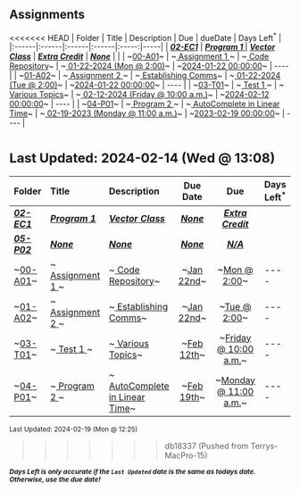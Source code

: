 ## Assignments

<<<<<<< HEAD
| Folder | Title | Description | Due | dueDate | Days Left<sup>*</sup> |
|:------|:------|:------|:------|:-----:|-----|
| ***<a href="https://github.com/rugbyprof/3013-Algorithms/tree/master/Assignments/02-EC1">02-EC1</a>*** | ***<a href="https://github.com/rugbyprof/3013-Algorithms/tree/master/Assignments/02-EC1"> Program 1 </a>*** | ***<a href="https://github.com/rugbyprof/3013-Algorithms/tree/master/Assignments/02-EC1"> Vector Class</a>*** | ***<a href="https://github.com/rugbyprof/3013-Algorithms/tree/master/Assignments/02-EC1"> Extra Credit</a>*** | ***<a href="https://github.com/rugbyprof/3013-Algorithms/tree/master/Assignments/02-EC1">None</a>*** |  |
| ~<a href="https://github.com/rugbyprof/3013-Algorithms/tree/master/Assignments/00-A01">00-A01</a>~ | ~<a href="https://github.com/rugbyprof/3013-Algorithms/tree/master/Assignments/00-A01"> Assignment 1 </a>~ | ~<a href="https://github.com/rugbyprof/3013-Algorithms/tree/master/Assignments/00-A01"> Code Repository</a>~ | ~<a href="https://github.com/rugbyprof/3013-Algorithms/tree/master/Assignments/00-A01"> 01-22-2024 (Mon @ 2:00)</a>~ | ~<a href="https://github.com/rugbyprof/3013-Algorithms/tree/master/Assignments/00-A01">2024-01-22 00:00:00</a>~ | ---- |
| ~<a href="https://github.com/rugbyprof/3013-Algorithms/tree/master/Assignments/01-A02">01-A02</a>~ | ~<a href="https://github.com/rugbyprof/3013-Algorithms/tree/master/Assignments/01-A02"> Assignment 2 </a>~ | ~<a href="https://github.com/rugbyprof/3013-Algorithms/tree/master/Assignments/01-A02"> Establishing Comms</a>~ | ~<a href="https://github.com/rugbyprof/3013-Algorithms/tree/master/Assignments/01-A02"> 01-22-2024 (Tue @ 2:00)</a>~ | ~<a href="https://github.com/rugbyprof/3013-Algorithms/tree/master/Assignments/01-A02">2024-01-22 00:00:00</a>~ | ---- |
| ~<a href="https://github.com/rugbyprof/3013-Algorithms/tree/master/Assignments/03-T01">03-T01</a>~ | ~<a href="https://github.com/rugbyprof/3013-Algorithms/tree/master/Assignments/03-T01"> Test 1 </a>~ | ~<a href="https://github.com/rugbyprof/3013-Algorithms/tree/master/Assignments/03-T01"> Various Topics</a>~ | ~<a href="https://github.com/rugbyprof/3013-Algorithms/tree/master/Assignments/03-T01"> 02-12-2024 (Friday @ 10:00 a.m.)</a>~ | ~<a href="https://github.com/rugbyprof/3013-Algorithms/tree/master/Assignments/03-T01">2024-02-12 00:00:00</a>~ | ---- |
| ~<a href="https://github.com/rugbyprof/3013-Algorithms/tree/master/Assignments/04-P01">04-P01</a>~ | ~<a href="https://github.com/rugbyprof/3013-Algorithms/tree/master/Assignments/04-P01"> Program 2 </a>~ | ~<a href="https://github.com/rugbyprof/3013-Algorithms/tree/master/Assignments/04-P01"> AutoComplete in Linear Time</a>~ | ~<a href="https://github.com/rugbyprof/3013-Algorithms/tree/master/Assignments/04-P01"> 02-19-2023 (Monday @ 11:00 a.m.)</a>~ | ~<a href="https://github.com/rugbyprof/3013-Algorithms/tree/master/Assignments/04-P01">2023-02-19 00:00:00</a>~ | ---- |

<sup>Last Updated: 2024-02-14 (Wed @ 13:08)</sup> 
=======
| Folder | Title | Description | Due Date | Due | Days Left<sup>*</sup> |
|:------|:------|:------|:-----:|:-----:|-----|
| ***<a href="https://github.com/rugbyprof/3013-Algorithms/tree/master/Assignments/02-EC1">02-EC1</a>*** | ***<a href="https://github.com/rugbyprof/3013-Algorithms/tree/master/Assignments/02-EC1"> Program 1 </a>*** | ***<a href="https://github.com/rugbyprof/3013-Algorithms/tree/master/Assignments/02-EC1"> Vector Class</a>*** | ***<a href="https://github.com/rugbyprof/3013-Algorithms/tree/master/Assignments/02-EC1">None</a>*** | ***<a href="https://github.com/rugbyprof/3013-Algorithms/tree/master/Assignments/02-EC1"> Extra Credit</a>*** |  |
| ***<a href="https://github.com/rugbyprof/3013-Algorithms/tree/master/Assignments/05-P02">05-P02</a>*** | ***<a href="https://github.com/rugbyprof/3013-Algorithms/tree/master/Assignments/05-P02">None</a>*** | ***<a href="https://github.com/rugbyprof/3013-Algorithms/tree/master/Assignments/05-P02">None</a>*** | ***<a href="https://github.com/rugbyprof/3013-Algorithms/tree/master/Assignments/05-P02">None</a>*** | ***<a href="https://github.com/rugbyprof/3013-Algorithms/tree/master/Assignments/05-P02">N/A</a>*** |  |
| ~<a href="https://github.com/rugbyprof/3013-Algorithms/tree/master/Assignments/00-A01">00-A01</a>~ | ~<a href="https://github.com/rugbyprof/3013-Algorithms/tree/master/Assignments/00-A01"> Assignment 1 </a>~ | ~<a href="https://github.com/rugbyprof/3013-Algorithms/tree/master/Assignments/00-A01"> Code Repository</a>~ | ~<a href="https://github.com/rugbyprof/3013-Algorithms/tree/master/Assignments/00-A01">Jan 22nd</a>~ | ~<a href="https://github.com/rugbyprof/3013-Algorithms/tree/master/Assignments/00-A01">Mon @ 2:00</a>~ | ---- |
| ~<a href="https://github.com/rugbyprof/3013-Algorithms/tree/master/Assignments/01-A02">01-A02</a>~ | ~<a href="https://github.com/rugbyprof/3013-Algorithms/tree/master/Assignments/01-A02"> Assignment 2 </a>~ | ~<a href="https://github.com/rugbyprof/3013-Algorithms/tree/master/Assignments/01-A02"> Establishing Comms</a>~ | ~<a href="https://github.com/rugbyprof/3013-Algorithms/tree/master/Assignments/01-A02">Jan 22nd</a>~ | ~<a href="https://github.com/rugbyprof/3013-Algorithms/tree/master/Assignments/01-A02">Tue @ 2:00</a>~ | ---- |
| ~<a href="https://github.com/rugbyprof/3013-Algorithms/tree/master/Assignments/03-T01">03-T01</a>~ | ~<a href="https://github.com/rugbyprof/3013-Algorithms/tree/master/Assignments/03-T01"> Test 1 </a>~ | ~<a href="https://github.com/rugbyprof/3013-Algorithms/tree/master/Assignments/03-T01"> Various Topics</a>~ | ~<a href="https://github.com/rugbyprof/3013-Algorithms/tree/master/Assignments/03-T01">Feb 12th</a>~ | ~<a href="https://github.com/rugbyprof/3013-Algorithms/tree/master/Assignments/03-T01">Friday @ 10:00 a.m.</a>~ | ---- |
| ~<a href="https://github.com/rugbyprof/3013-Algorithms/tree/master/Assignments/04-P01">04-P01</a>~ | ~<a href="https://github.com/rugbyprof/3013-Algorithms/tree/master/Assignments/04-P01"> Program 2 </a>~ | ~<a href="https://github.com/rugbyprof/3013-Algorithms/tree/master/Assignments/04-P01"> AutoComplete in Linear Time</a>~ | ~<a href="https://github.com/rugbyprof/3013-Algorithms/tree/master/Assignments/04-P01">Feb 19th</a>~ | ~<a href="https://github.com/rugbyprof/3013-Algorithms/tree/master/Assignments/04-P01">Monday @ 11:00 a.m.</a>~ | ---- |

<sup>Last Updated: 2024-02-19 (Mon @ 12:25)</sup> 
>>>>>>> db18337 (Pushed from Terrys-MacPro-15)

<sup>***Days Left is only accurate if the `Last Updated` date is the same as todays date. Otherwise, use the due date!***</sup> 